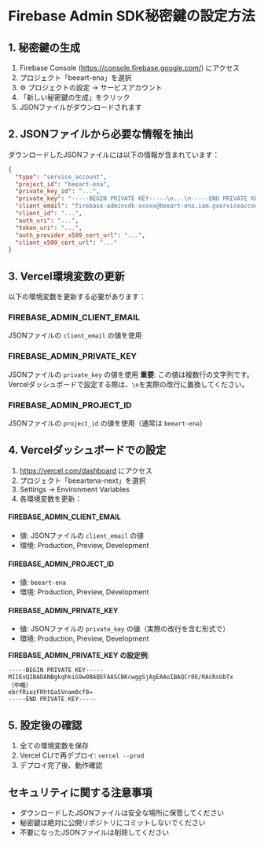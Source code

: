 # Firebase Admin SDK秘密鍵の設定方法

## 1. 秘密鍵の生成

1. Firebase Console (https://console.firebase.google.com/) にアクセス
2. プロジェクト「beeart-ena」を選択
3. ⚙️ プロジェクトの設定 → サービスアカウント
4. 「新しい秘密鍵の生成」をクリック
5. JSONファイルがダウンロードされます

## 2. JSONファイルから必要な情報を抽出

ダウンロードしたJSONファイルには以下の情報が含まれています：

```json
{
  "type": "service_account",
  "project_id": "beeart-ena",
  "private_key_id": "...",
  "private_key": "-----BEGIN PRIVATE KEY-----\n...\n-----END PRIVATE KEY-----\n",
  "client_email": "firebase-adminsdk-xxxxx@beeart-ena.iam.gserviceaccount.com",
  "client_id": "...",
  "auth_uri": "...",
  "token_uri": "...",
  "auth_provider_x509_cert_url": "...",
  "client_x509_cert_url": "..."
}
```

## 3. Vercel環境変数の更新

以下の環境変数を更新する必要があります：

### FIREBASE_ADMIN_CLIENT_EMAIL
JSONファイルの `client_email` の値を使用

### FIREBASE_ADMIN_PRIVATE_KEY
JSONファイルの `private_key` の値を使用
**重要**: この値は複数行の文字列です。Vercelダッシュボードで設定する際は、`\n`を実際の改行に置換してください。

### FIREBASE_ADMIN_PROJECT_ID
JSONファイルの `project_id` の値を使用（通常は `beeart-ena`）

## 4. Vercelダッシュボードでの設定

1. https://vercel.com/dashboard にアクセス
2. プロジェクト「beeartena-next」を選択
3. Settings → Environment Variables
4. 各環境変数を更新：

#### FIREBASE_ADMIN_CLIENT_EMAIL
- 値: JSONファイルの `client_email` の値
- 環境: Production, Preview, Development

#### FIREBASE_ADMIN_PROJECT_ID
- 値: `beeart-ena`
- 環境: Production, Preview, Development

#### FIREBASE_ADMIN_PRIVATE_KEY
- 値: JSONファイルの `private_key` の値（実際の改行を含む形式で）
- 環境: Production, Preview, Development

**FIREBASE_ADMIN_PRIVATE_KEY の設定例**:
```
-----BEGIN PRIVATE KEY-----
MIIEvQIBADANBgkqhkiG9w0BAQEFAASCBKcwggSjAgEAAoIBAQCr0E/RAcRsUbTx
（中略）
ebrfRiozFRhtGa5Vnam0cf8=
-----END PRIVATE KEY-----
```

## 5. 設定後の確認

1. 全ての環境変数を保存
2. Vercel CLIで再デプロイ: `vercel --prod`
3. デプロイ完了後、動作確認

## セキュリティに関する注意事項

- ダウンロードしたJSONファイルは安全な場所に保管してください
- 秘密鍵は絶対に公開リポジトリにコミットしないでください
- 不要になったJSONファイルは削除してください